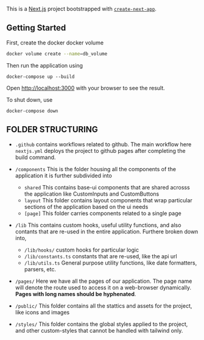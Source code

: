 This is a [Next.js](https://nextjs.org/) project bootstrapped with [`create-next-app`](https://github.com/vercel/next.js/tree/canary/packages/create-next-app).

## Getting Started

First, create the docker docker volume

```bash
docker volume create --name=db_volume
```

Then run the application using

```
docker-compose up --build
```

Open [http://localhost:3000](http://localhost:3000) with your browser to see the result.

To shut down, use

```
docker-compose down
```

## FOLDER STRUCTURING

- `.github` contains workflows related to github. The main workflow here `nextjs.yml` deploys the project to github pages after completing the build command.
  
- `/components` This is the folder housing all the components of the application it is further subdivided into
   - `shared` This contains base-ui components that are shared acrosss the application like CustomInputs and CustomButtons
   - `layout` This folder contains layout components that wrap particular sections of the application based on the ui needs
   - `[page]` This folder carries components related to a single page

- `/lib` This contains custom hooks, useful utility functions, and also contants that are re-used in the entire application. Furthere broken down into,
     - `/lib/hooks/` custom hooks for particular logic
     - `/lib/constants.ts` constants that are re-used, like the api url   
     - `/lib/utils.ts` General purpose utility functions, like date formatters, parsers, etc.
  
- `/pages/`  Here we have all the pages of our application. The page name will denote the route used to access it on a web-browser dynamically. **Pages with long names should be hyphenated**.
  
- `/public/` This folder contains all the stattics and assets for the project, like icons and images
  
- `/styles/` This folder contains the global styles applied to the project, and other custom-styles that cannot be handled with tailwind only.
  